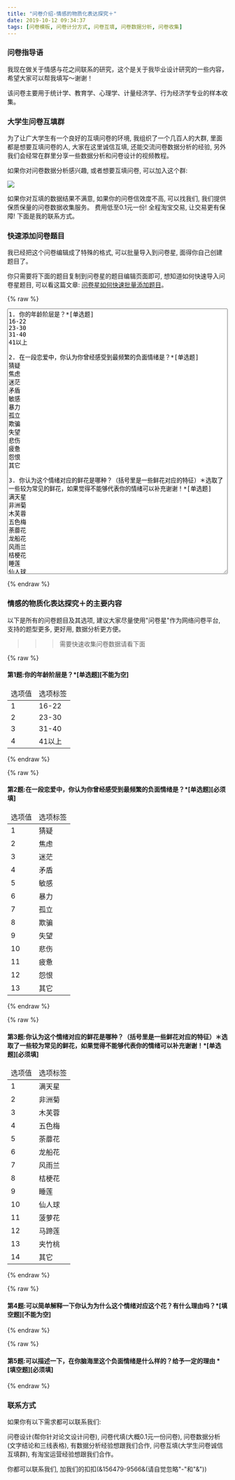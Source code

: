 ```yaml
---
title: "问卷介绍-情感的物质化表达探究＋"
date: 2019-10-12 09:34:37
tags: [问卷模板, 问卷计分方式, 问卷互填, 问卷数据分析, 问卷收集]
---
```


### 问卷指导语

我现在做关于情感与花之间联系的研究，这个是关于我毕业设计研究的一些内容，希望大家可以帮我填写～谢谢！

该问卷主要用于统计学、教育学、心理学、计量经济学、行为经济学专业的样本收集。

<!-- more -->


### 大学生问卷互填群

为了让广大学生有一个良好的互填问卷的环境, 我组织了一个几百人的大群, 里面都是想要互填问卷的人, 大家在这里诚信互填, 
还能交流问卷数据分析的经验, 另外我们会经常在群里分享一些数据分析和问卷设计的视频教程。

如果你对问卷数据分析感兴趣, 或者想要互填问卷, 可以加入这个群:

<img src="/images/问卷互填群二维码.png">

如果你对互填的数据结果不满意, 如果你的问卷信效度不高, 可以找我们, 我们提供保质保量的问卷数据收集服务。 
费用低至0.1元一份! 全程淘宝交易, 让交易更有保障! 下面是我的联系方式。



### 快速添加问卷题目

我已经把这个问卷编辑成了特殊的格式, 可以批量导入到问卷星, 面得你自己创建题目了。

你只需要将下面的题目复制到问卷星的题目编辑页面即可, 想知道如何快速导入问卷星题目, 可以看这篇文章: [问卷星如何快速批量添加题目](https://mlln.cn/2019/06/01/%E9%97%AE%E5%8D%B7%E6%98%9F%E5%A6%82%E4%BD%95%E5%BF%AB%E9%80%9F%E6%B7%BB%E5%8A%A0%E6%89%B9%E9%87%8F%E9%A2%98%E7%9B%AE/index.html)。

{% raw %}
<textarea rows="40" style="width: 100%;">1. 你的年龄阶层是？*[单选题]
16-22
23-30
31-40
41以上

2. 在一段恋爱中，你认为你曾经感受到最频繁的负面情绪是？*[单选题]
猜疑
焦虑
迷茫
矛盾
敏感
暴力
孤立
欺骗
失望
悲伤
疲惫
怨恨
其它

3. 你认为这个情绪对应的鲜花是哪种？（括号里是一些鲜花对应的特征）＊选取了一些较为常见的鲜花，如果觉得不能够代表你的情绪可以补充谢谢！*[单选题]
满天星
非洲菊
木芙蓉
五色梅
荼蘼花
龙船花
风雨兰
桔梗花
睡莲
仙人球
菠萝花
马蹄莲
夹竹桃
其它

4. 可以简单解释一下你认为为什么这个情绪对应这个花？有什么理由吗？*[填空题]


5. 可以描述一下，在你脑海里这个负面情绪是什么样的？给予一定的理由
*[填空题]
</textarea>
{% endraw %}

### 情感的物质化表达探究＋的主要内容

以下是所有的问卷题目及其选项, 建议大家尽量使用"问卷星"作为网络问卷平台, 支持的题型更多, 更好用, 数据分析更方便。

>>> 需要快速收集问卷数据请看下面


{% raw %}
<div class="qitem">
<h4>第1题:你的年龄阶层是？*[单选题][不能为空]</h4>

<table class="table">
<thead>
<tr><td>选项值</td><td>选项标签</td></tr>
</thead>
<tbody>
<tr><td>1</td><td>16-22</td></tr>
<tr><td>2</td><td>23-30</td></tr>
<tr><td>3</td><td>31-40</td></tr>
<tr><td>4</td><td>41以上</td></tr>
</tbody>
</table>

</div>
{% endraw %}


{% raw %}
<div class="qitem">
<h4>第2题:在一段恋爱中，你认为你曾经感受到最频繁的负面情绪是？*[单选题][必须填]</h4>

<table class="table">
<thead>
<tr><td>选项值</td><td>选项标签</td></tr>
</thead>
<tbody>
<tr><td>1</td><td>猜疑</td></tr>
<tr><td>2</td><td>焦虑</td></tr>
<tr><td>3</td><td>迷茫</td></tr>
<tr><td>4</td><td>矛盾</td></tr>
<tr><td>5</td><td>敏感</td></tr>
<tr><td>6</td><td>暴力</td></tr>
<tr><td>7</td><td>孤立</td></tr>
<tr><td>8</td><td>欺骗</td></tr>
<tr><td>9</td><td>失望</td></tr>
<tr><td>10</td><td>悲伤</td></tr>
<tr><td>11</td><td>疲惫</td></tr>
<tr><td>12</td><td>怨恨</td></tr>
<tr><td>13</td><td>其它</td></tr>
</tbody>
</table>

</div>
{% endraw %}


{% raw %}
<div class="qitem">
<h4>第3题:你认为这个情绪对应的鲜花是哪种？（括号里是一些鲜花对应的特征）＊选取了一些较为常见的鲜花，如果觉得不能够代表你的情绪可以补充谢谢！*[单选题][必须填]</h4>

<table class="table">
<thead>
<tr><td>选项值</td><td>选项标签</td></tr>
</thead>
<tbody>
<tr><td>1</td><td>满天星</td></tr>
<tr><td>2</td><td>非洲菊</td></tr>
<tr><td>3</td><td>木芙蓉</td></tr>
<tr><td>4</td><td>五色梅</td></tr>
<tr><td>5</td><td>荼蘼花</td></tr>
<tr><td>6</td><td>龙船花</td></tr>
<tr><td>7</td><td>风雨兰</td></tr>
<tr><td>8</td><td>桔梗花</td></tr>
<tr><td>9</td><td>睡莲</td></tr>
<tr><td>10</td><td>仙人球</td></tr>
<tr><td>11</td><td>菠萝花</td></tr>
<tr><td>12</td><td>马蹄莲</td></tr>
<tr><td>13</td><td>夹竹桃</td></tr>
<tr><td>14</td><td>其它</td></tr>
</tbody>
</table>

</div>
{% endraw %}


{% raw %}
<div class="qitem">
<h4>第4题:可以简单解释一下你认为为什么这个情绪对应这个花？有什么理由吗？*[填空题][不能为空]</h4>

</div>
{% endraw %}


{% raw %}
<div class="qitem">
<h4>第5题:可以描述一下，在你脑海里这个负面情绪是什么样的？给予一定的理由
*[填空题][必须填]</h4>

</div>
{% endraw %}



<!-- ---
title: 心理教育医学的问卷免费下载
date: 2019-05-23 08:59:15
tags: [问卷星, 问卷网, 问卷下载, 问卷互填, 问卷设计, 问卷模板, 毕业问卷, 问卷数据分析, 问卷代填, ]
--- -->

### 联系方式
 
如果你有以下需求都可以联系我们:

问卷设计(帮你针对论文设计问卷), 问卷代填(大概0.1元一份问卷), 问卷数据分析(文字结论和三线表格), 有数据分析经验想跟我们合作, 问卷互填(大学生问卷诚信互填群), 有淘宝运营经验想跟我们合作。

你都可以联系我们, 加我们的扣扣(&156479-9566&(请自觉忽略"-"和"&"))
